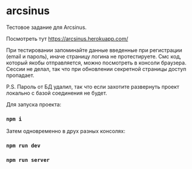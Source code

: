 # arcsinus
Тестовое задание для Arcsinus.

Посмотреть тут https://arcsinus.herokuapp.com/

При тестировании запоминайте данные введенные при регистрации (email и пароль), иначе страницу логина не протестируете.
Смс код, который якобы отправляется, можно посмотреть в консоли браузера.
Сессии не делал, так что при обновлении секретной страницы доступ пропадает.

P.S. Пароль от БД удалил, так что если захотите развернуть проект локально с базой соединения не будет.

Для запуска проекта:

### `npm i`

Затем одновременно в друх разных консолях:

### `npm run dev`
### `npm run server`


